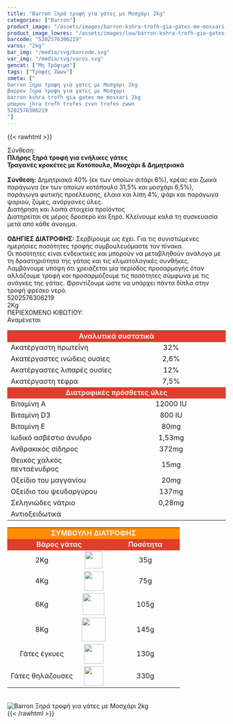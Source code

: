 ```yaml
---
title: "Barron Ξηρά τροφή για γάτες με Μοσχάρι 2kg"
categories: ["Barron"]
product_image: "/assets/images/barron-kshra-trofh-gia-gates-me-mosxari-2kg.jpg"
product_image_lowres: "/assets/images/low/barron-kshra-trofh-gia-gates-me-mosxari-2kg.jpg"
barcode: "5202576306219"
varos: "2kg"
bar_img: "/media/svg/barcode.svg"
var_img: "/media/svg/varos.svg"
gencat: ["Μη Τρόφιμα"]
tags: ["Τροφές Ζώων"]
smeta: ["
barron Ξηρα τροφη για γατες με Μοσχαρι 2kg
βαρρον Ξηρα τροφη για γατες με Μοσχαρι
barron kshra trofh gia gates me mosxari 2kg
μπαρον jhra trofh trofes zvvn trofes zwwn
5202576306219
"]
---
```

{{< rawhtml >}}

<div class="sload25"><div class="product"><div id="sistatika">Σύνθεση:</div><div class="alltext"><strong>Πλήρης ξηρά τροφή για ενήλικες γάτες</strong><br><strong>Τραγανές κροκέτες με Κοτόπουλο, Μοσχάρι &amp; Δημητριακά</strong><br><br><strong>Σύνθεση:</strong> Δημητριακά 40% (εκ των οποίων σιτάρι 6%), κρέας και ζωικά παράγωγα (εκ των οποίων κοτόπουλο 31,5% και μοσχάρι 6,5%), παράγωγα φυτικής προέλευσης, έλαια και λίπη 4%, ψάρι και παράγωγα ψαριού, ζύμες, ανόργανες ύλες.</div><div id="loipa">Διατήρηση και λοιπά στοιχεία προϊόντος</div><div class="alltext">Διατηρείται σε μέρος δροσερό και ξηρό. Κλείνουμε καλά τη συσκευασία μετά από κάθε άνοιγμα.<br><br><strong>ΟΔΗΓΙΕΣ ΔΙΑΤΡΟΦΗΣ:</strong> Σερβίρουμε ως έχει. Για τις συνιστώμενες ημερήσιες ποσότητες τροφής συμβουλευόμαστε τον πίνακα.<br>Οι ποσότητες είναι ενδεικτικές και μπορούν να μεταβληθούν ανάλογα με τη δραστηριότητα της γάτας και τις κλιματολογικές συνθήκες. Λαμβάνουμε υπόψη ότι χρειάζεται μία περίοδος προσαρμογής όταν αλλάζουμε τροφή και προσαρμόζουμε τις ποσότητες σύμφωνα με τις ανάγκες της γάτας. Φροντίζουμε ώστε να υπάρχει πάντα δίπλα στην τροφή φρέσκο νερό.</div><div id="barcode"><div id="barimage1"></div><span id="bartext">5202576306219</span></div><div id="varos"><div id="varosimage1"></div><span id="varostext">2Kg</span></div><div id="kivotio">ΠΕΡΙΕΧΟΜΕΝΟ ΚΙΒΩΤΙΟΥ:<br>Αναμένεται</div><table id="diatable" style="width:100%;min-width:100%"><tbody><tr style="height:21px"><td style="width:80.7857%;height:21px;text-align:center;background-color:#e03e2d" colspan="2"><span style="color:#ecf0f1"><strong>Αναλυτικά συστατικά</strong></span></td></tr><tr style="height:21px"><td class="texr" style="width:50%;height:21px;text-align:left">Ακατέργαστη πρωτεΐνη</td><td style="width:50%;height:21px;text-align:center">32%</td></tr><tr style="height:24px"><td class="texr" style="width:39.0107%;height:24px;text-align:left">Ακατέργαστες ινώδεις ουσίες</td><td style="width:41.775%;height:24px;text-align:center">2,6%</td></tr><tr style="height:24px"><td class="texr" style="width:39.0107%;height:24px;text-align:left">Ακατέργαστες λιπαρές ουσίες</td><td style="width:41.775%;height:24px;text-align:center">12%</td></tr><tr style="height:21px"><td class="texr" style="width:39.0107%;height:21px;text-align:left">Ακατέργαστη τέφρα</td><td style="width:41.775%;height:21px;text-align:center">7,5%</td></tr><tr style="height:21px"><td style="width:80.7857%;height:21px;text-align:center;background-color:#e03e2d" colspan="2"><span style="color:#ecf0f1"><strong>Διατροφικές πρόσθετες ύλες</strong></span></td></tr><tr style="height:21px"><td class="texr" style="width:39.0107%;height:21px;text-align:left">Βιταμίνη Α</td><td style="width:41.775%;height:21px;text-align:center">12000 IU</td></tr><tr style="height:24px"><td class="texr" style="width:39.0107%;height:24px;text-align:left">Βιταμίνη D3</td><td style="width:41.775%;height:24px;text-align:center">800 IU</td></tr><tr style="height:24px"><td class="texr" style="width:39.0107%;height:24px;text-align:left">Βιταμίνη Ε</td><td style="width:41.775%;height:24px;text-align:center">80mg</td></tr><tr style="height:21px"><td class="texr" style="width:39.0107%;height:21px;text-align:left">Ιωδικό ασβέστιο άνυδρο</td><td style="width:41.775%;height:21px;text-align:center">1,53mg</td></tr><tr style="height:21px"><td class="texr" style="width:39.0107%;height:21px;text-align:left">Ανθρακικός σίδηρος</td><td style="width:41.775%;height:21px;text-align:center">372mg</td></tr><tr style="height:24px"><td class="texr" style="width:39.0107%;height:24px;text-align:left">Θειικός χαλκός πενταένυδρος&nbsp;</td><td style="width:41.775%;height:24px;text-align:center">15mg</td></tr><tr style="height:24px"><td class="texr" style="width:39.0107%;height:24px;text-align:left">Οξείδιο του μαγγανίου</td><td style="width:41.775%;height:24px;text-align:center">20mg</td></tr><tr style="height:21px"><td class="texr" style="width:39.0107%;height:21px;text-align:left">Οξείδιο του ψευδαργύρου</td><td style="width:41.775%;height:21px;text-align:center">137mg</td></tr><tr style="height:24px"><td class="texr" style="width:39.0107%;height:24px;text-align:left">Σεληνιώδες νάτριο</td><td style="width:41.775%;height:24px;text-align:center">0,28mg</td></tr><tr style="height:21px"><td class="texr" style="width:39.0107%;height:21px;text-align:left">Αντιοξειδωτικά</td><td style="width:41.775%;height:21px;text-align:center">&nbsp;</td></tr></tbody></table><table id="diatable" style="border-collapse:collapse;width:100%;min-width:100%"><tbody><tr style="height:21px"><td style="width:80.7857%;height:21px;background-color:#ff8c00;text-align:center" colspan="3"><span style="color:#ecf0f1"><strong>ΣΥΜΒΟΥΛΗ ΔΙΑΤΡΟΦΗΣ</strong></span></td></tr><tr style="height:21px"><td class="texr" style="width:46.7813%;height:21px;background-color:#e03e2d;text-align:center" colspan="2"><span style="color:#ecf0f1"><strong>Βάρος γάτας</strong></span></td><td style="width:34.0044%;height:21px;background-color:#e03e2d;text-align:center"><span style="color:#ecf0f1"><strong>Ποσότητα</strong></span></td></tr><tr style="height:24px"><td class="texr" style="width:40%;height:24px;text-align:center">2Kg</td><td style="width:20%;text-align:center"><img width="40px" src="/media/icons/cats.svg" alt=""></td><td style="width:40%;height:24px;text-align:center">35g</td></tr><tr style="height:24px"><td class="texr" style="width:29.4003%;height:24px;text-align:center">4Kg</td><td style="width:17.381%;text-align:center"><img width="45px" src="/media/icons/cats.svg" alt=""></td><td style="width:34.0044%;height:24px;text-align:center">75g</td></tr><tr style="height:21px"><td class="texr" style="width:29.4003%;height:21px;text-align:center">6Kg</td><td style="width:17.381%;text-align:center"><img width="50px" src="/media/icons/cats.svg" alt=""></td><td style="width:34.0044%;height:21px;text-align:center">105g</td></tr><tr style="height:21px"><td class="texr" style="width:29.4003%;height:21px;text-align:center">8Kg</td><td style="width:17.381%;text-align:center"><img width="55px" src="/media/icons/cats.svg" alt=""></td><td style="width:34.0044%;height:21px;text-align:center">145g</td></tr><tr style="height:24px"><td class="texr" style="width:29.4003%;height:24px;text-align:center">Γάτες έγκυες</td><td style="width:17.381%;text-align:center"><img width="45px" src="/media/icons/catf.svg" alt=""></td><td style="width:34.0044%;height:24px;text-align:center">130g</td></tr><tr style="height:24px"><td class="texr" style="width:29.4003%;height:24px;text-align:center">Γάτες θηλάζουσες</td><td style="width:17.381%;text-align:center"><img width="45px" src="/media/icons/catf.svg" alt=""></td><td style="width:34.0044%;height:24px;text-align:center">330g</td></tr></tbody></table><br><div class="pimg"><img alt="Barron Ξηρά τροφή για γάτες με Μοσχάρι 2kg" title="Barron Ξηρά τροφή για γάτες με Μοσχάρι 2kg" src="/assets/images/barron-kshra-trofh-gia-gates-me-mosxari-2kg.jpg"></div></div></div>
{{< /rawhtml >}}



